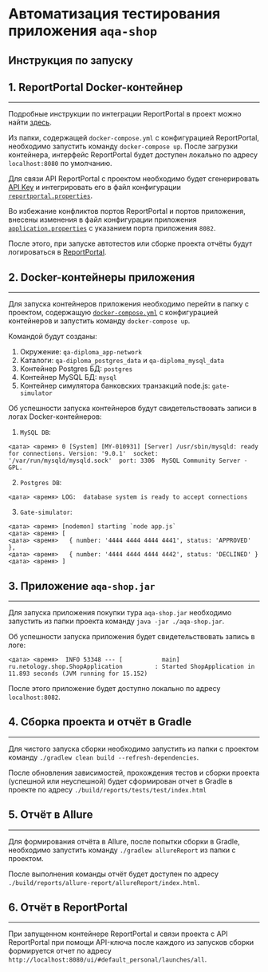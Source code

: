 # Автоматизация тестирования приложения `aqa-shop`
Инструкция по запуску
---
## 1. ReportPortal Docker-контейнер

---

Подробные инструкции по интеграции ReportPortal в проект можно найти [здесь](https://github.com/nshabankin/qaa-hw-09-02/blob/main/README.md).

Из папки, содержащей `docker-compose.yml` с конфигурацией ReportPortal, необходимо запустить команду ```docker-compose up```. После загрузки контейнера, интерфейс ReportPortal будет доступен локально по адресу `localhost:8080` по умолчанию.

Для связи API ReportPortal с проектом необходимо будет сгенерировать [API Key](http://localhost:8080/ui/#userProfile/apiKeys) и интегрировать его в файл конфигурации [`reportportal.properties`](https://github.com/nshabankin/qa-diploma/blob/main/src/test/resources/reportportal.properties).

Во избежание конфликтов портов ReportPortal и портов приложения, внесены изменения в файл конфигурации приложения [`application.properties`](https://github.com/nshabankin/qa-diploma/blob/83f8f42c296b4a01a1a2cd7771faf6b2aa02946a/application.properties#L6) с указанием порта приложения `8082`.

После этого, при запуске автотестов или сборке проекта отчёты будут логироваться в [ReportPortal](http://localhost:8080/ui/#default_personal/launches/all).

## 2. Docker-контейнеры приложения

---

Для запуска контейнеров приложения необходимо перейти в папку с проектом, содержащую [`docker-compose.yml`](https://github.com/nshabankin/qa-diploma/blob/main/docker-compose.yml) с конфигурацией контейнеров и запустить команду ```docker-compose up```.

Командой будут созданы:
1. Окружение: `qa-diploma_app-network`
2. Каталоги: `qa-diploma_postgres_data` и `qa-diploma_mysql_data`
3. Контейнер Postgres БД: `postgres`
4. Контейнер MySQL БД: `mysql`
5. Контейнер симулятора банковских транзакций node.js: `gate-simulator`

Об успешности запуска контейнеров будут свидетельствовать записи в логах Docker-контейнеров:
1. `MySQL DB`: 
```
<дата> <время> 0 [System] [MY-010931] [Server] /usr/sbin/mysqld: ready for connections. Version: '9.0.1'  socket: '/var/run/mysqld/mysqld.sock'  port: 3306  MySQL Community Server - GPL.
```

2. `Postgres DB`: 
```
<дата> <время> LOG:  database system is ready to accept connections
```
3. `Gate-simulator`:
```
<дата> <время> [nodemon] starting `node app.js`
<дата> <время> [
<дата> <время>   { number: '4444 4444 4444 4441', status: 'APPROVED' },
<дата> <время>   { number: '4444 4444 4444 4442', status: 'DECLINED' }
<дата> <время> ] 
```

## 3. Приложение `aqa-shop.jar`

---

Для запуска приложения покупки тура `aqa-shop.jar` необходимо запустить из папки проекта команду ```java -jar ./aqa-shop.jar```.

Об успешности запуска приложения будет свидетельствовать запись в логе:
```
<дата> <время>  INFO 53348 --- [           main] ru.netology.shop.ShopApplication         : Started ShopApplication in 11.893 seconds (JVM running for 15.152)
```

После этого приложение будет доступно локально по адресу `localhost:8082`.

## 4. Сборка проекта и отчёт в Gradle

---

Для чистого запуска сборки необходимо запустить из папки с проектом команду ```./gradlew clean build --refresh-dependencies```.

После обновления зависимостей, прохождения тестов и сборки проекта (успешной или неуспешной) будет сформирован отчет в Gradle в проекте по адресу `./build/reports/tests/test/index.html`

## 5. Отчёт в Allure

---

Для формирования отчёта в Allure, после попытки сборки в Gradle, необходимо запустить команду `./gradlew allureReport` из папки с проектом.

После выполнения команды отчёт будет доступен по адресу `./build/reports/allure-report/allureReport/index.html`.

## 6. Отчёт в ReportPortal

---

При запущенном контейнере ReportPortal и связи проекта с API ReportPortal при помощи API-ключа после каждого из запусков сборки формируется отчет по адресу `http://localhost:8080/ui/#default_personal/launches/all`.
